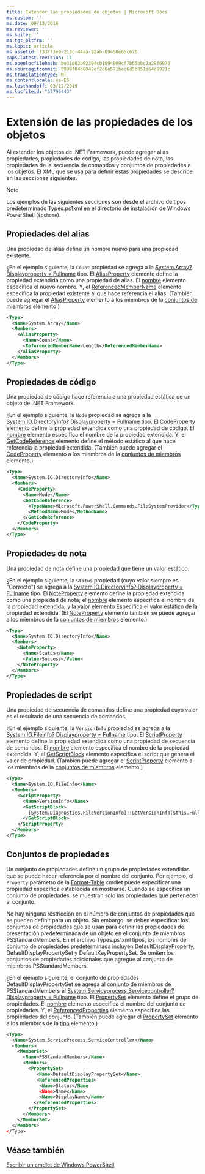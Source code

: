 ```yaml
---
title: Extender las propiedades de objetos | Microsoft Docs
ms.custom: ''
ms.date: 09/13/2016
ms.reviewer: ''
ms.suite: ''
ms.tgt_pltfrm: ''
ms.topic: article
ms.assetid: f33ff3e9-213c-44aa-92ab-09450e65c676
caps.latest.revision: 11
ms.openlocfilehash: be31d03b02394cb1694909cf7b65bbc2a29f6976
ms.sourcegitcommit: 5990f04b8042ef2d8e571bec6d5b051e64c9921c
ms.translationtype: MT
ms.contentlocale: es-ES
ms.lasthandoff: 03/12/2019
ms.locfileid: "57795443"
---
```

# <a name="extending-properties-for-objects"></a>Extensión de las propiedades de los objetos

Al extender los objetos de .NET Framework, puede agregar alias propiedades, propiedades de código, las propiedades de nota, las propiedades de la secuencia de comandos y conjuntos de propiedades a los objetos. El XML que se usa para definir estas propiedades se describe en las secciones siguientes.

> [!NOTE]
> Los ejemplos de las siguientes secciones son desde el archivo de tipos predeterminado Types.ps1xml en el directorio de instalación de Windows PowerShell (`$pshome`).

## <a name="alias-properties"></a>Propiedades del alias

Una propiedad de alias define un nombre nuevo para una propiedad existente.

¿En el ejemplo siguiente, la `Count` propiedad se agrega a la [System.Array? Displayproperty = Fullname](/dotnet/api/System.Array) tipo. El [AliasProperty](http://msdn.microsoft.com/en-us/b140038c-807a-4bb9-beca-332491cda1b1) elemento define la propiedad extendida como una propiedad de alias. El [nombre](http://msdn.microsoft.com/en-us/b58e9d21-c8c9-49a5-909e-9c1cfc64f873) elemento especifica el nuevo nombre. Y, el [ReferencedMemberName](http://msdn.microsoft.com/en-us/0c5db6cc-9033-4d48-88a7-76b962882f7a) elemento especifica la propiedad existente al que hace referencia el alias. (También puede agregar el [AliasProperty](http://msdn.microsoft.com/en-us/d6647953-94ad-4b0b-af2e-4dda6952dee1) elemento a los miembros de la [conjuntos de miembros](http://msdn.microsoft.com/en-us/46a50fb5-e150-4c03-8584-e1b53e4d49e3) elemento.)

```xml
<Type>
  <Name>System.Array</Name>
  <Members>
    <AliasProperty>
      <Name>Count</Name>
      <ReferencedMemberName>Length</ReferencedMemberName>
    </AliasProperty>
  </Members>
</Type>
```

## <a name="code-properties"></a>Propiedades de código

Una propiedad de código hace referencia a una propiedad estática de un objeto de .NET Framework.

¿En el ejemplo siguiente, la `Node` propiedad se agrega a la [System.IO.Directoryinfo? Displayproperty = Fullname](/dotnet/api/System.IO.DirectoryInfo) tipo. El [CodeProperty](http://msdn.microsoft.com/en-us/59bc4d18-41eb-4c0d-8ad3-bbfa5dc488db) elemento define la propiedad extendida como una propiedad de código. El [nombre](http://msdn.microsoft.com/en-us/b58e9d21-c8c9-49a5-909e-9c1cfc64f873) elemento especifica el nombre de la propiedad extendida. Y, el [GetCodeReference](http://msdn.microsoft.com/en-us/62af34f5-cc22-42c0-9e0c-3bd0f5c1a4a0) elemento define el método estático al que hace referencia la propiedad extendida. (También puede agregar el [CodeProperty](http://msdn.microsoft.com/en-us/59bc4d18-41eb-4c0d-8ad3-bbfa5dc488db) elemento a los miembros de la [conjuntos de miembros](http://msdn.microsoft.com/en-us/46a50fb5-e150-4c03-8584-e1b53e4d49e3) elemento.)

```xml
<Type>
  <Name>System.IO.DirectoryInfo</Name>
  <Members>
    <CodeProperty>
      <Name>Mode</Name>
      <GetCodeReference>
        <TypeName>Microsoft.PowerShell.Commands.FileSystemProvider</TypeName>
        <MethodName>Mode</MethodName>
      </GetCodeReference>
    </CodeProperty>
  </Members>
</Type>
```

## <a name="note-properties"></a>Propiedades de nota

Una propiedad de nota define una propiedad que tiene un valor estático.

¿En el ejemplo siguiente, la `Status` propiedad (cuyo valor siempre es "Correcto") se agrega a la [System.IO.Directoryinfo? Displayproperty = Fullname](/dotnet/api/System.IO.DirectoryInfo) tipo. El [NoteProperty](http://msdn.microsoft.com/en-us/331e6c50-d703-43f0-89bc-ca9fb97800eb) elemento define la propiedad extendida como una propiedad de nota; el [nombre](http://msdn.microsoft.com/en-us/b58e9d21-c8c9-49a5-909e-9c1cfc64f873) elemento especifica el nombre de la propiedad extendida; y la [valor](http://msdn.microsoft.com/en-us/f3c77546-b98e-4c4e-bbe0-6dfd06696d1c) elemento Especifica el valor estático de la propiedad extendida. (El [NoteProperty](http://msdn.microsoft.com/en-us/331e6c50-d703-43f0-89bc-ca9fb97800eb) elemento también se puede agregar a los miembros de la [conjuntos de miembros](http://msdn.microsoft.com/en-us/46a50fb5-e150-4c03-8584-e1b53e4d49e3) elemento.)

```xml
<Type>
  <Name>System.IO.DirectoryInfo</Name>
  <Members>
    <NoteProperty>
      <Name>Status</Name>
      <Value>Success</Value>
    </NoteProperty>
  </Members>
</Type>
```

## <a name="script-properties"></a>Propiedades de script

Una propiedad de secuencia de comandos define una propiedad cuyo valor es el resultado de una secuencia de comandos.

¿En el ejemplo siguiente, la `VersionInfo` propiedad se agrega a la [System.IO.Fileinfo? Displayproperty = Fullname](/dotnet/api/System.IO.FileInfo) tipo. El [ScriptProperty](http://msdn.microsoft.com/en-us/858a4247-676b-4cc9-9f3e-057109aad350) elemento define la propiedad extendida como una propiedad de secuencia de comandos. El [nombre](http://msdn.microsoft.com/en-us/b58e9d21-c8c9-49a5-909e-9c1cfc64f873) elemento especifica el nombre de la propiedad extendida. Y, el [GetScriptBlock](http://msdn.microsoft.com/en-us/f3c77546-b98e-4c4e-bbe0-6dfd06696d1c) elemento especifica el script que genera el valor de propiedad. (También puede agregar el [ScriptProperty](http://msdn.microsoft.com/en-us/858a4247-676b-4cc9-9f3e-057109aad350) elemento a los miembros de la [conjuntos de miembros](http://msdn.microsoft.com/en-us/46a50fb5-e150-4c03-8584-e1b53e4d49e3) elemento.)

```xml
<Type>
  <Name>System.IO.FileInfo</Name>
  <Members>
    <ScriptProperty>
      <Name>VersionInfo</Name>
      <GetScriptBlock>
        [System.Diagnostics.FileVersionInfo]::GetVersionInfo($this.FullName)
      </GetScriptBlock>
    </ScriptProperty>
  </Members>
</Type>
```

## <a name="property-sets"></a>Conjuntos de propiedades

Un conjunto de propiedades define un grupo de propiedades extendidas que se puede hacer referencia por el nombre del conjunto. Por ejemplo, el `Property` parámetro de la [Format-Table](/powershell/module/Microsoft.PowerShell.Utility/Format-Table) cmdlet puede especificar una propiedad específica establecida en mostrarse. Cuando se especifica un conjunto de propiedades, se muestran solo las propiedades que pertenecen al conjunto.

No hay ninguna restricción en el número de conjuntos de propiedades que se pueden definir para un objeto. Sin embargo, se deben especificar los conjuntos de propiedades que se usan para definir las propiedades de presentación predeterminada de un objeto en el conjunto de miembros PSStandardMembers. En el archivo Types.ps1xml tipos, los nombres de conjunto de propiedades predeterminada incluyen DefaultDisplayProperty, DefaultDisplayPropertySet y DefaultKeyPropertySet. Se omiten los conjuntos de propiedades adicionales que agregue al conjunto de miembros PSStandardMembers.

¿En el ejemplo siguiente, el conjunto de propiedades DefaultDisplayPropertySet se agrega al conjunto de miembros de PSStandardMembers el [System.Serviceprocess.Servicecontroller? Displayproperty = Fullname](/dotnet/api/System.ServiceProcess.ServiceController) tipo. El [PropertySet](http://msdn.microsoft.com/en-us/14cdc234-796e-4857-9b51-bdbaa1412188) elemento define el grupo de propiedades. El [nombre](http://msdn.microsoft.com/en-us/b58e9d21-c8c9-49a5-909e-9c1cfc64f873) elemento especifica el nombre del conjunto de propiedades. Y, el [ReferencedProperties](http://msdn.microsoft.com/en-us/5e620423-8679-4fbf-b6db-9f79288e4786) elemento especifica las propiedades del conjunto. (También puede agregar el [PropertySet](http://msdn.microsoft.com/en-us/14cdc234-796e-4857-9b51-bdbaa1412188) elemento a los miembros de la [tipo](http://msdn.microsoft.com/en-us/e5dbd353-d6b2-40a1-92b6-6f1fea744ebe) elemento.)

```xml
<Type>
  <Name>System.ServiceProcess.ServiceController</Name>
  <Members>
    <MemberSet>
      <Name>PSStandardMembers</Name>
      <Members>
        <PropertySet>
           <Name>DefaultDisplayPropertySet</Name>
           <ReferencedProperties>
            <Name>Status</Name
            <Name>Name</Name>
            <Name>DisplayName</Name>
          </ReferencedProperties>
        </PropertySet>
      </Members>
    </MemberSet>
  </Members>
</Type>
```

## <a name="see-also"></a>Véase también

[Escribir un cmdlet de Windows PowerShell](./writing-a-windows-powershell-cmdlet.md)
